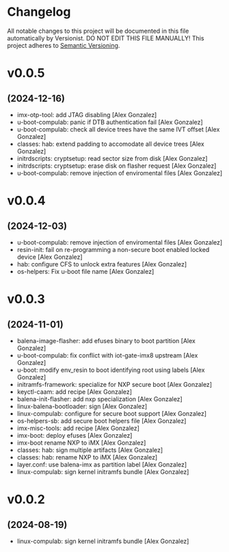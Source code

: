 # Changelog

All notable changes to this project will be documented in this file
automatically by Versionist. DO NOT EDIT THIS FILE MANUALLY!
This project adheres to [Semantic Versioning](http://semver.org/).

# v0.0.5
## (2024-12-16)

* imx-otp-tool: add JTAG disabling [Alex Gonzalez]
* u-boot-compulab: panic if DTB authentication fail [Alex Gonzalez]
* u-boot-compulab: check all device trees have the same IVT offset [Alex Gonzalez]
* classes: hab: extend padding to accomodate all device trees [Alex Gonzalez]
* initrdscripts: cryptsetup: read sector size from disk [Alex Gonzalez]
* initrdscripts: cryptsetup: erase disk on flasher request [Alex Gonzalez]
* u-boot-compulab: remove injection of enviromental files [Alex Gonzalez]

# v0.0.4
## (2024-12-03)

* u-boot-compulab: remove injection of enviromental files [Alex Gonzalez]
* resin-init: fail on re-programming a non-secure boot enabled locked device [Alex Gonzalez]
* hab: configure CFS to unlock extra features [Alex Gonzalez]
* os-helpers: Fix u-boot file name [Alex Gonzalez]

# v0.0.3
## (2024-11-01)

* balena-image-flasher: add efuses binary to boot partition [Alex Gonzalez]
* u-boot-compulab: fix conflict with iot-gate-imx8 upstream [Alex Gonzalez]
* u-boot: modify env_resin to boot identifying root using labels [Alex Gonzalez]
* initramfs-framework: specialize for NXP secure boot [Alex Gonzalez]
* keyctl-caam: add recipe [Alex Gonzalez]
* balena-init-flasher: add nxp specialization [Alex Gonzalez]
* linux-balena-bootloader: sign [Alex Gonzalez]
* linux-compulab: configure for secure boot support [Alex Gonzalez]
* os-helpers-sb: add secure boot helpers file [Alex Gonzalez]
* imx-misc-tools: add recipe [Alex Gonzalez]
* imx-boot: deploy efuses [Alex Gonzalez]
* imx-boot rename NXP to iMX [Alex Gonzalez]
* classes: hab: sign multiple artifacts [Alex Gonzalez]
* classes: hab: rename NXP to iMX [Alex Gonzalez]
* layer.conf: use balena-imx as partition label [Alex Gonzalez]
* linux-compulab: sign kernel initramfs bundle [Alex Gonzalez]

# v0.0.2
## (2024-08-19)

* linux-compulab: sign kernel initramfs bundle [Alex Gonzalez]
